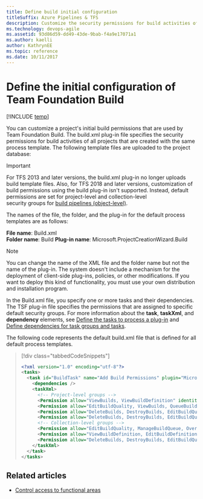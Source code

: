 ```yaml
---
title: Define build initial configuration
titleSuffix: Azure Pipelines & TFS
description: Customize the security permissions for build activities of all projects that are created with the same process template for Team Foundation Server  
ms.technology: devops-agile
ms.assetid: 93d86d59-dd49-43de-9bab-f4a9e17071a1
ms.author: kaelli
author: KathrynEE
ms.topic: reference
ms.date: 10/11/2017
---
```


# Define the initial configuration of Team Foundation Build

[!INCLUDE [temp](../../includes/customization-phase-0-and-1-plus-version-header.md)]

You can customize a project's initial build permissions that are used by Team Foundation Build. The build.xml plug-in file specifies the security permissions for build activities of all projects that are created with the same process template. The following template files are uploaded to the project database:

> [!IMPORTANT]  
>  For TFS 2013 and later versions, the build.xml plug-in no longer uploads
> build template files. Also, for TFS 2018 and later versions,
> customization of build permissions using the build plug-in isn't supported.
> Instead, default permissions are set for project-level and collection-level  
>  security groups for [build pipelines (object-level)](../../organizations/security/permissions.md#build).

The names of the file, the folder, and the plug-in for the default process templates are as follows:

**File name**: Build.xml  
**Folder name**: Build
**Plug-in name**: Microsoft.ProjectCreationWizard.Build

> [!NOTE]  
> You can change the name of the XML file and the folder name but not the name of the plug-in. The system doesn't include a mechanism for the deployment of client-side plug-ins, policies, or other modifications. If you want to deploy this kind of functionality, you must use your own distribution and installation program.

In the Build.xml file, you specify one or more tasks and their dependencies. The TSF plug-in file specifies the permissions that are assigned to specific default security groups. For more information about the **task**, **taskXml**, and **dependency** elements, see [Define the tasks to process a plug-in](define-tasks-to-process-a-plug-in.md) and [Define dependencies for task groups and tasks](define-dependencies-plug-ins-groups-tasks.md).

The following code represents the default build.xml file that is defined for all default process templates.

> [!div class="tabbedCodeSnippets"]
>
> ```XML
> <?xml version="1.0" encoding="utf-8"?>
> <tasks>
>   <task id="BuildTask" name="Add Build Permissions" plugin="Microsoft.ProjectCreationWizard.Build" completionMessage="Build tasks completed.">
>     <dependencies />
>     <taskXml>
>       <!-- Project-level groups -->
>       <Permission allow="ViewBuilds, ViewBuildDefinition" identity="[$$PROJECTNAME$$]\Readers" />
>       <Permission allow="EditBuildQuality, ViewBuilds, QueueBuilds, ViewBuildDefinition" identity="[$$PROJECTNAME$$]\Contributors" />
>       <Permission allow="DeleteBuilds, DestroyBuilds, EditBuildQuality, ManageBuildQualities, RetainIndefinitely, ViewBuilds, ManageBuildQueue, QueueBuilds, StopBuilds, DeleteBuildDefinition, EditBuildDefinition, ViewBuildDefinition, AdministerBuildPermissions" identity="[$$PROJECTNAME$$]\Build Administrators" />
>       <Permission allow="DeleteBuilds, DestroyBuilds, EditBuildQuality, ManageBuildQualities, RetainIndefinitely, ViewBuilds, ManageBuildQueue, QueueBuilds, StopBuilds, DeleteBuildDefinition, EditBuildDefinition, ViewBuildDefinition, AdministerBuildPermissions" identity="[$$PROJECTNAME$$]\$$PROJECTADMINGROUP$$" />
>       <!-- Collection-level groups -->
>       <Permission allow="EditBuildQuality, ManageBuildQueue, OverrideBuildCheckInValidation, QueueBuilds, UpdateBuildInformation, ViewBuildDefinition, ViewBuilds" identity="$$PROJECTCOLLECTIONBUILDSERVICESGROUP$$" />
>       <Permission allow="ViewBuildDefinition, EditBuildDefinition, DeleteBuildDefinition, QueueBuilds, ManageBuildQueue, StopBuilds, ViewBuilds, EditBuildQuality, RetainIndefinitely, DeleteBuilds, ManageBuildQualities, DestroyBuilds, AdministerBuildPermissions" identity="$$PROJECTCOLLECTIONBUILDADMINSGROUP$$" />
>       <Permission allow="DeleteBuilds, DestroyBuilds, EditBuildQuality, ManageBuildQualities, RetainIndefinitely, ViewBuilds, ManageBuildQueue, QueueBuilds, StopBuilds, DeleteBuildDefinition, EditBuildDefinition, ViewBuildDefinition, AdministerBuildPermissions, OverrideBuildCheckInValidation" identity="$$PROJECTCOLLECTIONADMINGROUP$$" />
>     </taskXml>
>   </task>
> </tasks>
> ```

## Related articles

- [Control access to functional areas](control-access-to-functional-areas.md)

